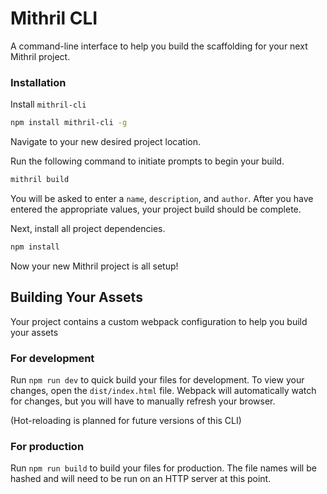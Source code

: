 # Mithril CLI
A command-line interface to help you build the scaffolding for your next Mithril project.

### Installation
Install `mithril-cli`

```sh
npm install mithril-cli -g
```

Navigate to your new desired project location.

Run the following command to initiate prompts to begin your build.

```sh
mithril build
```

You will be asked to enter a `name`, `description`, and `author`. After you have entered the appropriate values, your project build should be complete.

Next, install all project dependencies.

```sh
npm install
```

Now your new Mithril project is all setup!



## Building Your Assets

Your project contains a custom webpack configuration to help you build your assets

### For development

Run `npm run dev` to quick build your files for development. To view your changes, open the `dist/index.html` file. Webpack will automatically watch for changes, but you will have to manually refresh your browser.

(Hot-reloading is planned for future versions of this CLI)

### For production

Run `npm run build` to build your files for production. The file names will be hashed and will need to be run on an HTTP server at this point.
